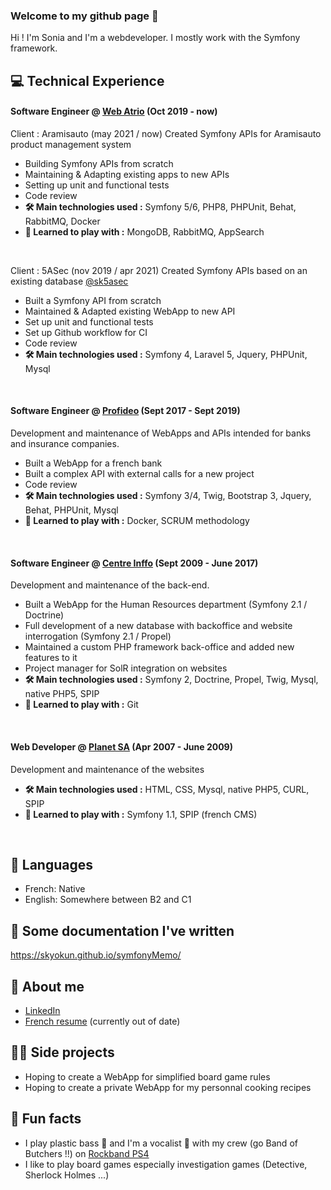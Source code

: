 ### Welcome to my github page 👋 

Hi ! I'm Sonia and I'm a webdeveloper. I mostly work with the Symfony framework. 

## 💻 Technical Experience

#### Software Engineer @ [Web Atrio](http://www.web-atrio.com/) (Oct 2019 - now)

Client : Aramisauto (may 2021 / now) Created Symfony APIs for Aramisauto product management system

* Building Symfony APIs from scratch
* Maintaining & Adapting existing apps to new APIs
* Setting up unit and functional tests
* Code review
* **:hammer_and_wrench: Main technologies used :** Symfony 5/6, PHP8, PHPUnit, Behat, RabbitMQ, Docker
* **🌱 Learned to play with :** MongoDB, RabbitMQ, AppSearch

<br/>

Client : 5ASec (nov 2019 / apr 2021) Created Symfony APIs based on an existing database [@sk5asec](https://github.com/sk5asec)

* Built a Symfony API from scratch
* Maintained & Adapted existing WebApp to new API
* Set up unit and functional tests
* Set up Github workflow for CI
* Code review
* **:hammer_and_wrench: Main technologies used :** Symfony 4, Laravel 5, Jquery, PHPUnit, Mysql 

<br/>

#### Software Engineer @ [Profideo](https://www.profideo.com/) (Sept 2017 - Sept 2019)

Development and maintenance of WebApps and APIs intended for banks and insurance companies.

* Built a WebApp for a french bank
* Built a complex API with external calls for a new project
* Code review
* **:hammer_and_wrench: Main technologies used :** Symfony 3/4, Twig, Bootstrap 3, Jquery, Behat, PHPUnit, Mysql
* **🌱 Learned to play with :** Docker, SCRUM methodology

<br/>

#### Software Engineer @ [Centre Inffo](https://www.centre-inffo.fr/) (Sept 2009 - June 2017)

Development and maintenance of the back-end.

* Built a WebApp for the Human Resources department (Symfony 2.1 / Doctrine)
* Full development of a new database with backoffice and website interrogation (Symfony 2.1 / Propel)
* Maintained a custom PHP framework back-office and added new features to it
* Project manager for SolR integration on websites
* **:hammer_and_wrench: Main technologies used :** Symfony 2, Doctrine, Propel, Twig, Mysql, native PHP5, SPIP
* **🌱 Learned to play with :** Git

<br/>

#### Web Developer @ [Planet SA](https://www.planet.fr/) (Apr 2007 - June 2009)

Development and maintenance of the websites

* **:hammer_and_wrench: Main technologies used :** HTML, CSS, Mysql, native PHP5, CURL, SPIP
* **🌱 Learned to play with :** Symfony 1.1, SPIP (french CMS)

<br/>

## 💬 Languages
* French: Native
* English: Somewhere between B2 and C1

## :memo: Some documentation I've written 
https://skyokun.github.io/symfonyMemo/

## 🔗 About me 
* [LinkedIn](https://www.linkedin.com/in/sonia-klein-4519a516b/) 
* [French resume](http://sonia.klein.free.fr/cv/) (currently out of date)

## :woman_mechanic: Side projects
* Hoping to create a WebApp for simplified board game rules
* Hoping to create a private WebApp for my personnal cooking recipes

## :game_die: Fun facts 
* I play plastic bass :guitar: and I'm a vocalist :microphone: with my crew (go Band of Butchers !!) on [Rockband PS4](https://www.rockband4.com/)
* I like to play board games especially investigation games (Detective, Sherlock Holmes ...)

<!--
**sKyoKun/sKyoKun** is a ✨ _special_ ✨ repository because its `README.md` (this file) appears on your GitHub profile.

Here are some ideas to get you started:

- 🔭 I’m currently working on ...
- 🌱 I’m currently learning ...
- 👯 I’m looking to collaborate on ...
- 🤔 I’m looking for help with ...
- 💬 Ask me about ...
- 📫 How to reach me: ...
- 😄 Pronouns: ...
- ⚡ Fun fact: ...
-->
